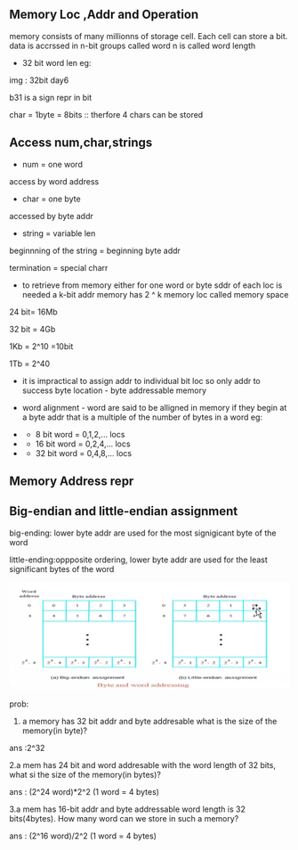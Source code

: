 Memory Loc ,Addr and Operation
------------------------------
memory consists of many millionns of storage cell.
Each cell can store a bit.
data is accrssed in n-bit groups called word
n is called word length

* 32 bit word len eg:

 img : 32bit day6
 
 b31 is a sign repr in bit

 char = 1byte = 8bits :: therfore 4 chars can be stored

Access num,char,strings
------------

* num = one word

access by word address

* char = one byte

accessed by byte addr

* string = variable len

beginnning of the string = beginning byte addr

termination = special charr

* to retrieve from memory either for one word or byte sddr of each loc is needed
a k-bit addr memory has 2 ^ k memory loc called memory space

24 bit= 16Mb

32 bit = 4Gb

1Kb = 2^10 =10bit

1Tb = 2^40

* it is impractical to assign addr to individual bit loc so only addr to success
byte location - byte addressable memory

* word alignment -  word are said to be alligned in memory if they begin at a
byte addr that is a multiple of the number of bytes in a word  eg: 
* * 8 bit word = 0,1,2,... locs
* * 16 bit word = 0,2,4,... locs
* * 32 bit word = 0,4,8,... locs

## Memory Address repr
Big-endian and little-endian assignment
-----------------
big-ending: lower byte addr are used for the most signigicant byte of the word

little-ending:oppposite ordering, lower byte addr are used for the least significant bytes of the word
 
 ![day6_big-endin&little-endin](./img/day6_big-endin&little-endin.png)

prob:
1. a memory has 32 bit addr  and byte addresable  what is the size of the
memory(in byte)?

 ans :2^32

2.a mem has 24 bit and word addresable with the word length of 32 bits, what
si the size of the memory(in bytes)?

 ans : (2^24 word)*2^2 (1 word = 4 bytes)

3.a mem has 16-bit addr and byte addressable word length is 32 bits(4bytes). How many
word can we store in such a memory?

 ans : (2^16 word)/2^2 (1 word = 4 bytes)

